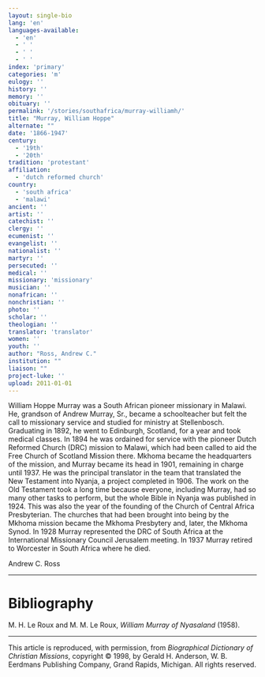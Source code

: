```yaml
---
layout: single-bio
lang: 'en'
languages-available:
  - 'en'
  - ' '
  - ' '
  - ' '
index: 'primary'
categories: 'm'
eulogy: ''
history: ''
memory: ''
obituary: ''
permalink: '/stories/southafrica/murray-williamh/'
title: "Murray, William Hoppe"
alternate: ""
date: '1866-1947'
century:
  - '19th'
  - '20th'
tradition: 'protestant'
affiliation:
  - 'dutch reformed church'
country:
  - 'south africa'
  - 'malawi'
ancient: ''
artist: ''
catechist: ''
clergy: ''
ecumenist: ''
evangelist: ''
nationalist: ''
martyr: ''
persecuted: ''
medical: ''
missionary: 'missionary'
musician: ''
nonafrican: ''
nonchristian: ''
photo: ''
scholar: ''
theologian: ''
translator: 'translator'
women: ''
youth: ''
author: "Ross, Andrew C."
institution: ""
liaison: ""
project-luke: ''
upload: 2011-01-01
---
```




William Hoppe Murray was a South African pioneer missionary
in Malawi. He, grandson of Andrew
Murray, Sr., became a schoolteacher but felt the call
to missionary service and studied for ministry at Stellenbosch.
Graduating in 1892, he went to Edinburgh, Scotland, for a
year and took medical classes. In 1894 he was ordained for
service with the pioneer Dutch Reformed Church (DRC) mission
to Malawi, which had been called to aid the Free Church of
Scotland Mission there. Mkhoma became the headquarters of
the mission, and Murray became its head in 1901, remaining
in charge until 1937. He was the principal translator in the
team that translated the New Testament into Nyanja, a project
completed in 1906. The work on the Old Testament took a long
time because everyone, including Murray, had so many other
tasks to perform, but the whole Bible in Nyanja was published
in 1924. This was also the year of the founding of the Church
of Central Africa Presbyterian. The churches that had been
brought into being by the Mkhoma mission became the Mkhoma
Presbytery and, later, the Mkhoma Synod. In 1928 Murray represented
the DRC of South Africa at the International Missionary Council
Jerusalem meeting. In 1937 Murray retired to Worcester in
South Africa where he died.

Andrew C. Ross

---

# Bibliography

M. H. Le Roux and M. M. Le Roux, *William Murray of Nyasaland* (1958).

---

This article is reproduced, with permission, from *Biographical Dictionary of Christian Missions*, copyright © 1998, by Gerald H. Anderson, W. B. Eerdmans Publishing Company, Grand Rapids, Michigan. All rights reserved.
